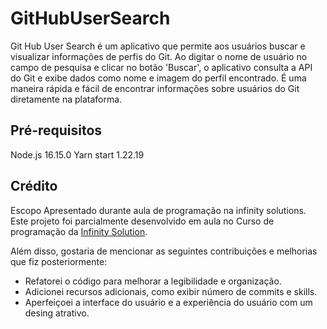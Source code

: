 # GitHubUserSearch
Git Hub User Search é um aplicativo que permite aos usuários buscar e visualizar informações de perfis do Git. Ao digitar o nome de usuário no campo de pesquisa e clicar no botão 'Buscar', o aplicativo consulta a API do Git e exibe dados como nome e imagem do perfil encontrado. É uma maneira rápida e fácil de encontrar informações sobre usuários do Git diretamente na plataforma.

## Pré-requisitos
Node.js  16.15.0
Yarn start 1.22.19

## Crédito
Escopo Apresentado durante aula de programação na infinity solutions.
Este projeto foi parcialmente desenvolvido em aula no Curso de programação da [Infinity Solution](https://infinitysolutionsapp.com/).

Além disso, gostaria de mencionar as seguintes contribuições e melhorias que fiz posteriormente:

- Refatorei o código para melhorar a legibilidade e organização.
- Adicionei recursos adicionais, como exibir número de commits e skills.
- Aperfeiçoei a interface do usuário e a experiência do usuário com um desing atrativo.
